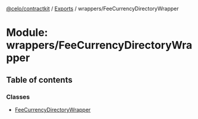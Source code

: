 [@celo/contractkit](../README.md) / [Exports](../modules.md) / wrappers/FeeCurrencyDirectoryWrapper

# Module: wrappers/FeeCurrencyDirectoryWrapper

## Table of contents

### Classes

- [FeeCurrencyDirectoryWrapper](../classes/wrappers_FeeCurrencyDirectoryWrapper.FeeCurrencyDirectoryWrapper.md)
